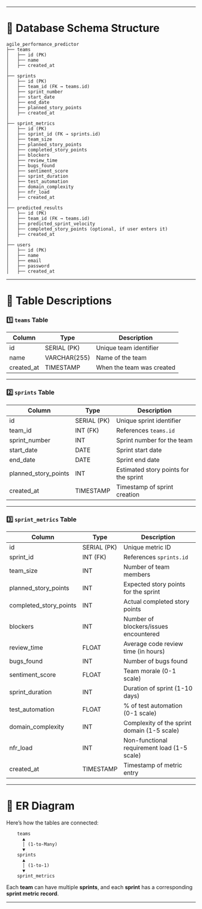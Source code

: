 
---

# **📌 Database Schema Structure**
```plaintext
agile_performance_predictor
├── teams
│   ├── id (PK)
│   ├── name
│   ├── created_at
│
├── sprints
│   ├── id (PK)
│   ├── team_id (FK → teams.id)
│   ├── sprint_number
│   ├── start_date
│   ├── end_date
│   ├── planned_story_points
│   ├── created_at
│
├── sprint_metrics
│   ├── id (PK)
│   ├── sprint_id (FK → sprints.id)
│   ├── team_size
│   ├── planned_story_points
│   ├── completed_story_points
│   ├── blockers
│   ├── review_time
│   ├── bugs_found
│   ├── sentiment_score
│   ├── sprint_duration
│   ├── test_automation
│   ├── domain_complexity
│   ├── nfr_load
│   ├── created_at
│
├── predicted_results
│   ├── id (PK)
│   ├── team_id (FK → teams.id)
│   ├── predicted_sprint_velocity
│   ├── completed_story_points (optional, if user enters it)
│   ├── created_at
│
├── users
│   ├── id (PK)
│   ├── name
│   ├── email
│   ├── password
│   ├── created_at
```

---

# **📌 Table Descriptions**

### **1️⃣ `teams` Table**
| Column      | Type         | Description                      |
|------------|-------------|----------------------------------|
| id         | SERIAL (PK)  | Unique team identifier          |
| name       | VARCHAR(255) | Name of the team                |
| created_at | TIMESTAMP    | When the team was created       |

---

### **2️⃣ `sprints` Table**
| Column               | Type        | Description                           |
|----------------------|------------|---------------------------------------|
| id                  | SERIAL (PK) | Unique sprint identifier             |
| team_id             | INT (FK)    | References `teams.id`                 |
| sprint_number       | INT         | Sprint number for the team           |
| start_date         | DATE        | Sprint start date                     |
| end_date           | DATE        | Sprint end date                       |
| planned_story_points | INT        | Estimated story points for the sprint |
| created_at          | TIMESTAMP   | Timestamp of sprint creation         |

---

### **3️⃣ `sprint_metrics` Table**  
| Column               | Type        | Description                                  |
|----------------------|------------|----------------------------------------------|
| id                  | SERIAL (PK) | Unique metric ID                            |
| sprint_id           | INT (FK)    | References `sprints.id`                     |
| team_size          | INT         | Number of team members                      |
| planned_story_points | INT        | Expected story points for the sprint        |
| completed_story_points | INT      | Actual completed story points               |
| blockers           | INT         | Number of blockers/issues encountered       |
| review_time        | FLOAT       | Average code review time (in hours)         |
| bugs_found        | INT         | Number of bugs found                        |
| sentiment_score    | FLOAT       | Team morale (0-1 scale)                     |
| sprint_duration    | INT         | Duration of sprint (1-10 days)              |
| test_automation    | FLOAT       | % of test automation (0-1 scale)            |
| domain_complexity  | INT         | Complexity of the sprint domain (1-5 scale) |
| nfr_load          | INT         | Non-functional requirement load (1-5 scale) |
| created_at         | TIMESTAMP   | Timestamp of metric entry                   |

---

# **📌 ER Diagram**
Here’s how the tables are connected:

```plaintext
    teams
      ▲
      │ (1-to-Many)
      ▼
    sprints
      ▲
      │ (1-to-1)
      ▼
    sprint_metrics
```

Each **team** can have multiple **sprints**, and each **sprint** has a corresponding **sprint metric record**.

---
